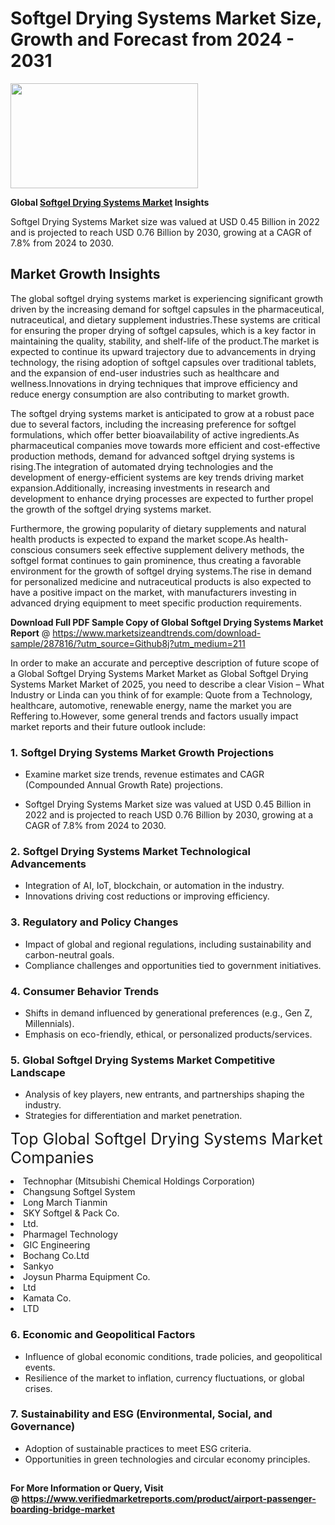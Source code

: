 <H1>Softgel Drying Systems Market Size, Growth and Forecast from 2024 - 2031</H1><img class="aligncenter size-medium wp-image-584254" src="https://thirdeyenews.in/wp-content/uploads/2024/09/Global-Market-Research-300x168.jpeg" alt="" width="300" height="168" /><p><strong>Global&nbsp;<a href="https://www.marketsizeandtrends.com/download-sample/287816/?utm_source=Github8j?utm_medium=211">Softgel Drying Systems Market</a> Insights</strong></p><p>Softgel Drying Systems Market size was valued at USD 0.45 Billion in 2022 and is projected to reach USD 0.76 Billion by 2030, growing at a CAGR of 7.8% from 2024 to 2030.</p><p><h2>Market Growth Insights</h2> <p>The global softgel drying systems market is experiencing significant growth driven by the increasing demand for softgel capsules in the pharmaceutical, nutraceutical, and dietary supplement industries.These systems are critical for ensuring the proper drying of softgel capsules, which is a key factor in maintaining the quality, stability, and shelf-life of the product.The market is expected to continue its upward trajectory due to advancements in drying technology, the rising adoption of softgel capsules over traditional tablets, and the expansion of end-user industries such as healthcare and wellness.Innovations in drying techniques that improve efficiency and reduce energy consumption are also contributing to market growth.</p> <p>The softgel drying systems market is anticipated to grow at a robust pace due to several factors, including the increasing preference for softgel formulations, which offer better bioavailability of active ingredients.As pharmaceutical companies move towards more efficient and cost-effective production methods, demand for advanced softgel drying systems is rising.The integration of automated drying technologies and the development of energy-efficient systems are key trends driving market expansion.Additionally, increasing investments in research and development to enhance drying processes are expected to further propel the growth of the softgel drying systems market.</p> <p>Furthermore, the growing popularity of dietary supplements and natural health products is expected to expand the market scope.As health-conscious consumers seek effective supplement delivery methods, the softgel format continues to gain prominence, thus creating a favorable environment for the growth of softgel drying systems.The rise in demand for personalized medicine and nutraceutical products is also expected to have a positive impact on the market, with manufacturers investing in advanced drying equipment to meet specific production requirements.</p> <p><span class=""><strong>Download Full PDF Sample Copy of Global Softgel Drying Systems Market Report</strong> @ <a href="https://www.marketsizeandtrends.com/download-sample/287816/?utm_source=Github8j?utm_medium=211" target="_blank">https://www.marketsizeandtrends.com/download-sample/287816/?utm_source=Github8j?utm_medium=211</a></span></p><p>In order to make an accurate and perceptive description of future scope of a Global&nbsp;Softgel Drying Systems Market Market as Global&nbsp;Softgel Drying Systems Market Market of 2025, you need to describe a clear Vision &ndash; What Industry or Linda can you think of for example: Quote from a Technology, healthcare, automotive, renewable energy, name the market you are Reffering to.However, some general trends and factors usually impact market reports and their future outlook include:</p><h3>1.&nbsp;<strong>Softgel Drying Systems Market Growth Projections</strong></h3><ul><li>Examine market size trends, revenue estimates and CAGR (Compounded Annual Growth Rate) projections.</li><li><p>Softgel Drying Systems Market size was valued at USD 0.45 Billion in 2022 and is projected to reach USD 0.76 Billion by 2030, growing at a CAGR of 7.8% from 2024 to 2030.</p></li></ul><h3>2.&nbsp;<strong>Softgel Drying Systems Market Technological Advancements</strong></h3><ul><li>Integration of AI, IoT, blockchain, or automation in the industry.</li><li>Innovations driving cost reductions or improving efficiency.</li></ul><h3>3.&nbsp;<strong>Regulatory and Policy Changes</strong></h3><ul><li>Impact of global and regional regulations, including sustainability and carbon-neutral goals.</li><li>Compliance challenges and opportunities tied to government initiatives.</li></ul><h3>4.&nbsp;<strong>Consumer Behavior Trends</strong></h3><ul><li>Shifts in demand influenced by generational preferences (e.g., Gen Z, Millennials).</li><li>Emphasis on eco-friendly, ethical, or personalized products/services.</li></ul><h3>5.&nbsp;<strong>Global Softgel Drying Systems Market Competitive Landscape</strong></h3><ul><li>Analysis of key players, new entrants, and partnerships shaping the industry.</li><li>Strategies for differentiation and market penetration.</li></ul><p data-pm-slice="1 1 []"><span style="color: inherit; font-family: inherit; font-size: 25px;">Top Global Softgel Drying Systems Market Companies</span></p><div class="" data-test-id=""><p><li>Technophar (Mitsubishi Chemical Holdings Corporation)</li><li> Changsung Softgel System</li><li> Long March Tianmin</li><li> SKY Softgel & Pack Co.</li><li> Ltd.</li><li> Pharmagel Technology</li><li> GIC Engineering</li><li> Bochang Co.Ltd</li><li> Sankyo</li><li> Joysun Pharma Equipment Co.</li><li> Ltd</li><li> Kamata Co.</li><li> LTD</li></p></div><h3>6.&nbsp;<strong>Economic and Geopolitical Factors</strong></h3><ul><li>Influence of global economic conditions, trade policies, and geopolitical events.</li><li>Resilience of the market to inflation, currency fluctuations, or global crises.</li></ul><h3>7.&nbsp;<strong>Sustainability and ESG (Environmental, Social, and Governance)</strong></h3><ul><li>Adoption of sustainable practices to meet ESG criteria.</li><li>Opportunities in green technologies and circular economy principles.</li></ul><h2><strong style="font-size: 14px;">For More Information or Query, Visit @&nbsp;</strong><a style="background-color: #ffffff; font-size: 14px;" href="https://www.marketsizeandtrends.com/report/softgel-drying-systems-market/" target="_blank">https://www.verifiedmarketreports.com/product/airport-passenger-boarding-bridge-market</a></h2>